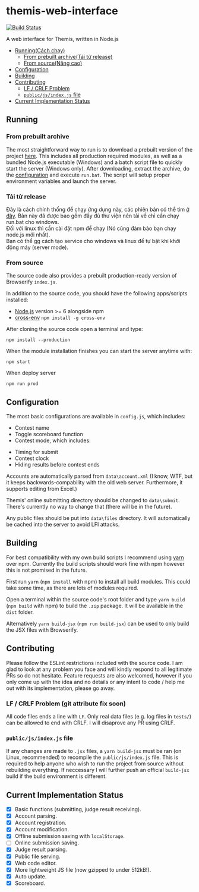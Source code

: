 # themis-web-interface
[![Build Status](https://travis-ci.org/natsukagami/themis-web-interface.svg?branch=master)](https://travis-ci.org/natsukagami/themis-web-interface)

A web interface for Themis, written in Node.js

- [Running(Cách chạy)](#running)
	- [From prebuilt archive(Tải từ release)](#from-prebuilt-archive)
	- [From source(Nâng cao)](#from-source)
- [Configuration](#configuration)
- [Building](#building)
- [Contributing](#contributing)
	- [LF / CRLF Problem](#lf--crlf-problem)
	- [`public/js/index.js` file](#publicjsindexjs-file)
- [Current Implementation Status](#current-implementation-status)

## Running
### From prebuilt archive
The most straightforward way to run is to download a prebuilt version of the project [here](https://github.com/Ming2k8-Coder/themis-web-interface). This includes all production required modules, as well as a bundled Node.js executable (Windows)  and a batch script file to quickly start the server (Windows only).
After downloading, extract the archive, do the [configuration](#configuration) and execute `run.bat`. The script will setup proper environment variables and launch the server.

### Tải từ release
Đây là cách chính thống để chạy ứng dụng này, các phiên bản có thể tìm [ở đây](https://github.com/Ming2k8-Coder/themis-web-interface/releases). Bản này đã được bao gồm đầy đủ thư viện nên tải về chỉ cần chạy run.bat cho windows.  
Đối với linux thì cần cài đặt npm để chạy (Nó cũng đảm bảo bạn chạy node.js mới nhất).  
Bạn có thể gg cách tạo service cho windows và linux để tự bật khi khởi động máy (server mode).

### From source
The source code also provides a prebuilt production-ready version of Browserify `index.js`.

In addition to the source code, you should have the following apps/scripts installed:
- [Node.js](http://nodejs.org) version >= 6 alongside npm
- [cross-env](https://www.npmjs.org/package/cross-env) `npm install -g cross-env`

After cloning the source code open a terminal and type:
```
npm install --production
```

When the module installation finishes you can start the server anytime with:
```
npm start
```
When deploy server 
```
npm run prod
```

## Configuration
The most basic configurations are available in `config.js`, which includes:
- Contest name
- Toggle scoreboard function
- Contest mode, which includes:
 + Timing for submit
 + Contest clock
 + Hiding results before contest ends

Accounts are automatically parsed from `data\account.xml` (I know, WTF, but it keeps backwards-compability with the old web server. Furthermore, it supports editing from Excel.)

Themis' online submitting directory should be changed to `data\submit`. There's currently no way to change that (there will be in the future).

Any public files should be put into `data\files` directory. It will automatically be cached into the server to avoid LFI attacks.

## Building
For best compatibility with my own build scripts I recommend using [yarn](https://yarnpkg.com) over npm. Currently the build scripts should work fine with npm however this is not promised in the future.

First run `yarn` (`npm install` with npm) to install all build modules. This could take some time, as there are lots of modules required.

Open a terminal within the source code's root folder and type `yarn build` (`npm build` with npm) to build the `.zip` package. It will be available in the `dist` folder.

Alternatively `yarn build-jsx` (`npm run build-jsx`) can be used to only build the JSX files with Browserify.

## Contributing
Please follow the ESLint restrictions included with the source code. I am glad to look at any problem you face and will kindly respond to all legitimate PRs so do not hesitate. Feature requests are also welcomed, however if you only come up with the idea and no details or any intent to code / help me out with its implementation, please go away.

### LF / CRLF Problem (git attribute fix soon)
All code files ends a line with `LF`. Only real data files (e.g. log files in `tests/`) can be allowed to end with CRLF. I will disaprove any PR using CRLF.

### `public/js/index.js` file
If any changes are made to `.jsx` files, a `yarn build-jsx` must be ran (on Linux, recommended) to recompile the `public/js/index.js` file. This is required to help anyone who wish to run the project from source without rebuilding everything. If neccessary I will further push an official `build-jsx` build if the build environment is different.

## Current Implementation Status
 - [x] Basic functions (submitting, judge result receiving).
 - [x] Account parsing.
 - [x] Account registration.
 - [x] Account modification.
 - [x] Offline submission saving with `localStorage`.
 - [ ] Online submission saving.
 - [x] Judge result parsing.
 - [x] Public file serving.
 - [x] Web code editor.
 - [x] More lightweight JS file (now gzipped to under 512kB!).
 - [x] Auto update.
 - [x] Scoreboard.
